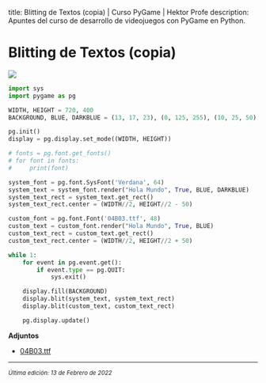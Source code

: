 title: Blitting de Textos (copia) | Curso PyGame | Hektor Profe
description: Apuntes del curso de desarrollo de videojuegos con PyGame en Python.

# Blitting de Textos (copia)

![]({{cdn}}/pygame/004.png)

```python
import sys
import pygame as pg

WIDTH, HEIGHT = 720, 400
BACKGROUND, BLUE, DARKBLUE = (13, 17, 23), (0, 125, 255), (10, 25, 50)

pg.init()
display = pg.display.set_mode((WIDTH, HEIGHT))

# fonts = pg.font.get_fonts()
# for font in fonts:
#     print(font)

system_font = pg.font.SysFont('Verdana', 64)
system_text = system_font.render("Hola Mundo", True, BLUE, DARKBLUE)
system_text_rect = system_text.get_rect()
system_text_rect.center = (WIDTH//2, HEIGHT//2 - 50)

custom_font = pg.font.Font('04B03.ttf', 48)
custom_text = custom_font.render("Hola Mundo", True, BLUE)
custom_text_rect = custom_text.get_rect()
custom_text_rect.center = (WIDTH//2, HEIGHT//2 + 50)

while 1:
    for event in pg.event.get():
        if event.type == pg.QUIT:
            sys.exit()

    display.fill(BACKGROUND)
    display.blit(system_text, system_text_rect)
    display.blit(custom_text, custom_text_rect)

    pg.display.update()
```

**Adjuntos**

* [04B03.ttf]({{cdn}}/pygame/04B03.ttf)

___
<small class="edited"><i>Última edición: 13 de Febrero de 2022</i></small>